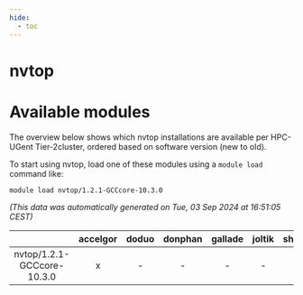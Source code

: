 ```yaml
---
hide:
  - toc
---
```


nvtop
=====

# Available modules


The overview below shows which nvtop installations are available per HPC-UGent Tier-2cluster, ordered based on software version (new to old).

To start using nvtop, load one of these modules using a `module load` command like:

```shell
module load nvtop/1.2.1-GCCcore-10.3.0
```

*(This data was automatically generated on Tue, 03 Sep 2024 at 16:51:05 CEST)*  

| |accelgor|doduo|donphan|gallade|joltik|shinx|skitty|
| :---: | :---: | :---: | :---: | :---: | :---: | :---: | :---: |
|nvtop/1.2.1-GCCcore-10.3.0|x|-|-|-|-|-|-|
